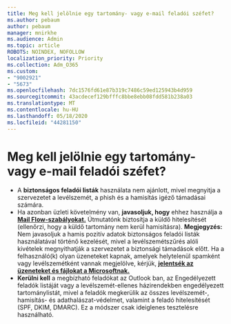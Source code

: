 ```yaml
---
title: Meg kell jelölnie egy tartomány- vagy e-mail feladói széfet?
ms.author: pebaum
author: pebaum
manager: mnirkhe
ms.audience: Admin
ms.topic: article
ROBOTS: NOINDEX, NOFOLLOW
localization_priority: Priority
ms.collection: Adm_O365
ms.custom:
- "9002921"
- "5673"
ms.openlocfilehash: 7dc1576fd61e87b319c7486c59ed125943b4d959
ms.sourcegitcommit: 43acdecef129bfffc8bbe8ebb08fdd581b238a03
ms.translationtype: MT
ms.contentlocale: hu-HU
ms.lasthandoff: 05/18/2020
ms.locfileid: "44281150"
---
```

# <a name="need-to-mark-a-domain-or-email-sender-safe"></a>Meg kell jelölnie egy tartomány- vagy e-mail feladói széfet?

- A **biztonságos feladói listák** használata nem ajánlott, mivel megnyitja a szervezetet a levélszemét, a phish és a hamisítás igéző támadásai számára.
- Ha azonban üzleti követelmény van, **javasoljuk, hogy** ehhez használja a **[Mail Flow-szabályokat.](https://docs.microsoft.com/microsoft-365/security/office-365-security/create-safe-sender-lists-in-office-365?view=o365-worldwide#recommended-use-mail-flow-rules)** Útmutatónk biztosítja a küldő hitelesítését (ellenőrzi, hogy a küldő tartomány nem kerül hamisításra). **Megjegyzés:** Nem javasoljuk a hamis pozitív adatok biztonságos feladói listák használatával történő kezelését, mivel a levélszemétszűrés alóli kivételek megnyithatják a szervezetet a biztonsági támadások előtt. Ha a felhasználó(k) olyan üzeneteket kapnak, amelyek helytelenül spamként vagy levélszemétként vannak megjelölve, kérjük, **[jelentsék az üzeneteket és fájlokat a Microsoftnak.](https://protection.office.com/reportsubmission)**
- **Kerülni kell** a megbízható feladókat az Outlook ban, az Engedélyezett feladók listáját vagy a levélszemét-ellenes házirendekben engedélyezett tartománylistát, mivel a feladók megkerülik az összes levélszemét-, hamisítás- és adathalászat-védelmet, valamint a feladó hitelesítését (SPF, DKIM, DMARC). Ez a módszer csak ideiglenes tesztelésre használható.

